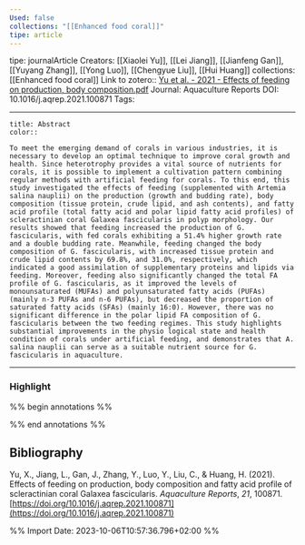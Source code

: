 ```yaml
---
Used: false
collections: "[[Enhanced food coral]]"
tipe: article
---
```

tipe: journalArticle
Creators: [[Xiaolei Yu]], [[Lei Jiang]], [[Jianfeng Gan]], [[Yuyang Zhang]], [[Yong Luo]], [[Chengyue Liu]], [[Hui Huang]]
collections: [[Enhanced food coral]]
Link to zotero:: [Yu et al. - 2021 - Effects of feeding on production, body composition.pdf](zotero://select/library/items/888GVUFG)
Journal: Aquaculture Reports
DOI: 10.1016/j.aqrep.2021.100871
Tags: 

---
```ad-note
title: Abstract
color:: 

To meet the emerging demand of corals in various industries, it is necessary to develop an optimal technique to improve coral growth and health. Since heterotrophy provides a vital source of nutrients for corals, it is possible to implement a cultivation pattern combining regular methods with artificial feeding for corals. To this end, this study investigated the effects of feeding (supplemented with Artemia salina nauplii) on the production (growth and budding rate), body composition (tissue protein, crude lipid, and ash contents), and fatty acid profile (total fatty acid and polar lipid fatty acid profiles) of scleractinian coral Galaxea fascicularis in polyp morphology. Our results showed that feeding increased the production of G. fascicularis, with fed corals exhibiting a 51.4% higher growth rate and a double budding rate. Meanwhile, feeding changed the body composition of G. fascicularis, with increased tissue protein and crude lipid contents by 69.8%, and 31.0%, respectively, which indicated a good assimilation of supplementary proteins and lipids via feeding. Moreover, feeding also significantly changed the total FA profile of G. fascicularis, as it improved the levels of monounsaturated (MUFAs) and polyunsaturated fatty acids (PUFAs) (mainly n-3 PUFAs and n-6 PUFAs), but decreased the proportion of saturated fatty acids (SFAs) (mainly 16:0). However, there was no significant difference in the polar lipid FA composition of G. fascicularis between the two feeding regimes. This study highlights substantial improvements in the physio­ logical state and health condition of corals under artificial feeding, and demonstrates that A. salina nauplii can serve as a suitable nutrient source for G. fascicularis in aquaculture.

```

---
### Highlight

%% begin annotations %%

%% end annotations %%

## Bibliography

Yu, X., Jiang, L., Gan, J., Zhang, Y., Luo, Y., Liu, C., & Huang, H. (2021). Effects of feeding on production, body composition and fatty acid profile of scleractinian coral Galaxea fascicularis. _Aquaculture Reports_, _21_, 100871. [https://doi.org/10.1016/j.aqrep.2021.100871](https://doi.org/10.1016/j.aqrep.2021.100871)

%% Import Date: 2023-10-06T10:57:36.796+02:00 %%
